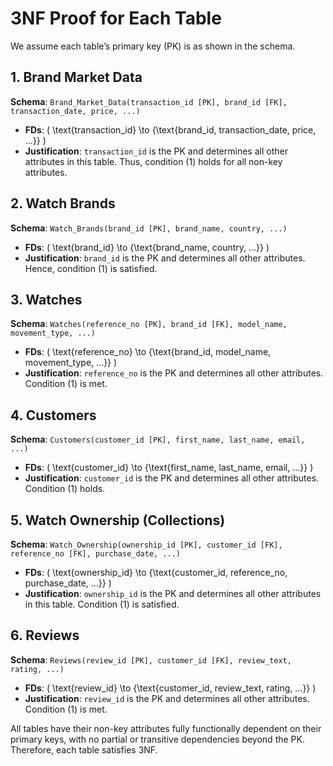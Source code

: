 # 3NF Proof for Each Table
We assume each table’s primary key (PK) is as shown in the schema.

## 1. Brand Market Data
**Schema**: `Brand_Market_Data(transaction_id [PK], brand_id [FK], transaction_date, price, ...)`

- **FDs**: \( \text{transaction_id} \to \{\text{brand_id, transaction_date, price, ...}\} \)
- **Justification**: `transaction_id` is the PK and determines all other attributes in this table. Thus, condition (1) holds for all non-key attributes.

## 2. Watch Brands
**Schema**: `Watch_Brands(brand_id [PK], brand_name, country, ...)`

- **FDs**: \( \text{brand_id} \to \{\text{brand_name, country, ...}\} \)
- **Justification**: `brand_id` is the PK and determines all other attributes. Hence, condition (1) is satisfied.
  
## 3. Watches
**Schema**: `Watches(reference_no [PK], brand_id [FK], model_name, movement_type, ...)`

- **FDs**: \( \text{reference_no} \to \{\text{brand_id, model_name, movement_type, ...}\} \)
- **Justification**: `reference_no` is the PK and determines all other attributes. Condition (1) is met.

## 4. Customers
**Schema**: `Customers(customer_id [PK], first_name, last_name, email, ...)`

- **FDs**: \( \text{customer_id} \to \{\text{first_name, last_name, email, ...}\} \)
- **Justification**: `customer_id` is the PK and determines all other attributes. Condition (1) holds.

## 5. Watch Ownership (Collections)
**Schema**: `Watch_Ownership(ownership_id [PK], customer_id [FK], reference_no [FK], purchase_date, ...)`

- **FDs**: \( \text{ownership_id} \to \{\text{customer_id, reference_no, purchase_date, ...}\} \)
- **Justification**: `ownership_id` is the PK and determines all other attributes in this table. Condition (1) is satisfied.

## 6. Reviews
**Schema**: `Reviews(review_id [PK], customer_id [FK], review_text, rating, ...)`

- **FDs**: \( \text{review_id} \to \{\text{customer_id, review_text, rating, ...}\} \)
- **Justification**: `review_id` is the PK and determines all other attributes. Condition (1) is met.

All tables have their non-key attributes fully functionally dependent on their primary keys, with no partial or transitive dependencies beyond the PK. Therefore, each table satisfies 3NF.
